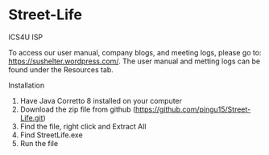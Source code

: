 # Street-Life
ICS4U ISP

To access our user manual, company blogs, and meeting logs, please go to: https://sushelter.wordpress.com/. The user manual and metting logs can be found under the Resources tab.

Installation
1. Have Java Corretto 8 installed on your computer
2. Download the zip file from github (https://github.com/pingu15/Street-Life.git)
3. Find the file, right click and Extract All
4. Find StreetLife.exe
5. Run the file
